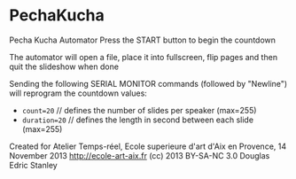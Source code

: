 PechaKucha
==========

Pecha Kucha Automator
Press the START button to begin the countdown

The automator will open a file, place it into fullscreen, flip pages and then quit the slideshow when done

Sending the following SERIAL MONITOR commands (followed by "Newline") will reprogram the countdown values:

* `count=20`       // defines the number of slides per speaker (max=255)
* `duration=20`    // defines the length in second between each slide (max=255)

Created for Atelier Temps-réel, Ecole superieure d'art d'Aix en Provence, 14 November 2013
http://ecole-art-aix.fr
(cc) 2013 BY-SA-NC 3.0 Douglas Edric Stanley
